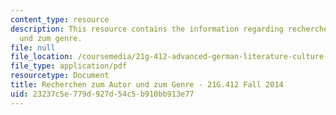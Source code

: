 ```yaml
---
content_type: resource
description: This resource contains the information regarding recherchen zum autor
  und zum genre.
file: null
file_location: /coursemedia/21g-412-advanced-german-literature-culture-madness-murder-mysteries-fall-2014/23237c5e779d927d54c5b910bb913e77_MIT21G_412F14_Wo11-13_arb.pdf
file_type: application/pdf
resourcetype: Document
title: Recherchen zum Autor und zum Genre - 21G.412 Fall 2014
uid: 23237c5e-779d-927d-54c5-b910bb913e77
---
```

